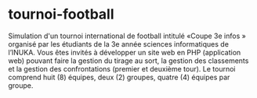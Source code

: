# tournoi-football
Simulation d'un tournoi international de football intitulé «Coupe 3e infos » organisé par les étudiants de la 3e année sciences informatiques de l’INUKA. Vous êtes invités à développer un site web en PHP (application web) pouvant faire la gestion du tirage au sort, la gestion des classements et la gestion des confrontations (premier et deuxième tour). Le tournoi comprend huit (8) équipes, deux (2) groupes, quatre (4) équipes par groupe.
